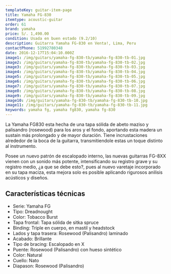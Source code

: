 ```yaml
---
templateKey: guitar-item-page
title: Yamaha FG-830
itemtype: acoustic-guitar
order: 61
brand: yamaha
price: S/. 1,490.00
condition: Usada en buen estado (9.2/10)
description: Guitarra Yamaha FG-830 en Venta!, Lima, Peru
contactPhone: 51992780348
date: 2016-12-17T15:04:10.000Z
image1: /img/guitars/yamaha-fg-830-tb/yamaha-fg-830-tb-01.jpg
image2: /img/guitars/yamaha-fg-830-tb/yamaha-fg-830-tb-02.jpg
image3: /img/guitars/yamaha-fg-830-tb/yamaha-fg-830-tb-03.jpg
image4: /img/guitars/yamaha-fg-830-tb/yamaha-fg-830-tb-04.jpg
image5: /img/guitars/yamaha-fg-830-tb/yamaha-fg-830-tb-05.jpg
image6: /img/guitars/yamaha-fg-830-tb/yamaha-fg-830-tb-06.jpg
image7: /img/guitars/yamaha-fg-830-tb/yamaha-fg-830-tb-07.jpg
image8: /img/guitars/yamaha-fg-830-tb/yamaha-fg-830-tb-08.jpg
image9: /img/guitars/yamaha-fg-830-tb/yamaha-fg-830-tb-09.jpg
image10: /img/guitars/yamaha-fg-830-tb/yamaha-fg-830-tb-10.jpg
image11: /img/guitars/yamaha-fg-830-tb/yamaha-fg-830-tb-11.jpg
keywords: yamaha fg, yamaha fg830, yamaha fg-830
---
```

La Yamaha FG830 esta hecha de una tapa sólida de abeto maziso y palisandro (rosewood) para los aros y el fondo, aportando esta madera un sustain más prolongado y de mayor duración. Tiene incrustaciones alrededor de la boca de la guitarra, transmitiendole estas un toque distinto al instrumento. 

Posee un nuevo patrón de escalopado interno, las nuevas guitarras FG-8XX vienen con un sonido más potente, intensificando su registro grave y su registro medio, ¿a que se debe esto?, pues al nuevo varetaje incorporado en su tapa maciza, esta mejora solo es posible aplicando rigurosos anilisis acústicos y diseños.

## Características técnicas

* Serie: Yamaha FG
* Tipo: Dreadnought
* Color: Tobacco Burst
* Tapa frontal: Tapa sólida de sitka spruce
* Binding: Triple en cuerpo, en mastil y headstock
* Lados y tapa trasera: Rosewood (Palisandro) laminado
* Acabado: Brillante
* Tipo de bracing: Escalopado en X
* Puente: Rosewood (Palisandro)  con hueso sintético
* Color: Natural
* Cuello: Nato
* Diapason: Rosewood (Palisandro) 

